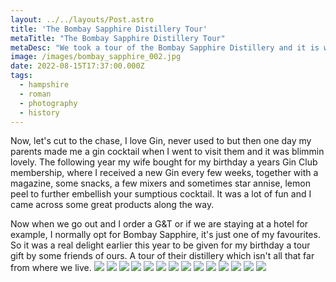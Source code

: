```yaml
---
layout: ../../layouts/Post.astro
title: 'The Bombay Sapphire Distillery Tour'
metaTitle: "The Bombay Sapphire Distillery Tour"
metaDesc: "We took a tour of the Bombay Sapphire Distillery and it is well worth doing, even if you don't like Gin, take a friend who does!"
image: /images/bombay_sapphire_002.jpg
date: 2022-08-15T17:37:00.000Z
tags:
  - hampshire
  - roman
  - photography
  - history
---
```

Now, let's cut to the chase, I love Gin, never used to but then one day my parents made me a gin cocktail when I went to visit them and it was blimmin lovely. The following year my wife bought for my birthday a years Gin Club membership, where 
I received a new Gin every few weeks, together with a magazine, some snacks, a few mixers and sometimes star annise, lemon peel to further embellish your sumptious cocktail. It was a lot of fun and I came across some great products along the way.

Now when we go out and I order a G&T or if we are staying at a hotel for example, I normally opt for Bombay Sapphire, it's just one of my favourites. So it was a real delight earlier this year to be given for my birthday a tour gift by some friends of ours. 
A tour of their distillery which isn't all that far from where we live.
![](/images/bombay_sapphire_001.jpg)
![](/images/bombay_sapphire_002.jpg)
![](/images/bombay_sapphire_003.jpg)
![](/images/bombay_sapphire_004.jpg)
![](/images/bombay_sapphire_005.jpg)
![](/images/bombay_sapphire_006.jpg)
![](/images/bombay_sapphire_007.jpg)
![](/images/bombay_sapphire_008.jpg)
![](/images/bombay_sapphire_009.jpg)
![](/images/bombay_sapphire_010.jpg)
![](/images/bombay_sapphire_011.jpg)
![](/images/bombay_sapphire_012.jpg)
![](/images/bombay_sapphire_013.jpg)
![](/images/bombay_sapphire_014.jpg)